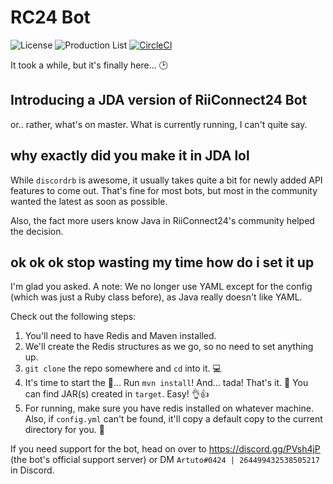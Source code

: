 # RC24 Bot
![License](https://img.shields.io/github/license/riiconnect24/rc24-bot.svg)
![Production List](https://img.shields.io/discord/206934458954153984.svg)
[![CircleCI](https://circleci.com/gh/RiiConnect24-Bot/RC24-Bot/tree/java.svg?style=svg)](https://circleci.com/gh/RiiConnect24/RC24-Bot/tree/java)

It took a while, but it's finally here... 🕑
## Introducing a JDA version of RiiConnect24 Bot
or.. rather, what's on master. What is currently running, I can't quite say.

## why exactly did you make it in JDA lol
While `discordrb` is awesome, it usually takes quite a bit for newly added API features to come out. That's fine for most bots, but most in the community wanted the latest as soon as possible.

Also, the fact more users know Java in RiiConnect24's community helped the decision.

## ok ok ok stop wasting my time how do i set it up
I'm glad you asked. A note: We no longer use YAML except for the config (which was just a Ruby class before), as Java really doesn't like YAML.

Check out the following steps:
1. You'll need to have Redis and Maven installed.
2. We'll create the Redis structures as we go, so no need to set anything up.
3. `git clone` the repo somewhere and `cd` into it. 💻
4. It's time to start the 🔨... Run `mvn install`! And... tada! That's it. 🎉 You can find JAR(s) created in `target`. Easy! 👌👍
5. For running, make sure you have redis installed on whatever machine. Also, if `config.yml` can't be found, it'll copy a default copy to the current directory for you. 🏃

If you need support for the bot, head on over to https://discord.gg/PVsh4jP (the bot's official support server) or DM `Artuto#0424 | 264499432538505217` in Discord.